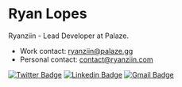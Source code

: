 # Ryan Lopes 

Ryanziin - Lead Developer at Palaze.
* Work contact: ryanziin@palaze.gg
* Personal contact: contact@ryanziin.com

[![Twitter Badge](https://img.shields.io/badge/-@RwithL-6633cc?style=flat-square&labelColor=6633cc&logo=twitter&logoColor=white&link=https://twitter.com/RwithL)](https://twitter.com/RwithL) 
[![Linkedin Badge](https://img.shields.io/badge/-Ryan%20Lopes-6633cc?style=flat-square&logo=Linkedin&logoColor=white&link=https://www.linkedin.com/in/ryan-lopes-ab8625179/)](https://www.linkedin.com/in/ryan-lopes-ab8625179/) 
[![Gmail Badge](https://img.shields.io/badge/-eu@ryanziin.com-6633cc?style=flat-square&logo=Gmail&logoColor=white&link=mailto:eu@ryanziin.com)](mailto:eu@ryanziin.com)
